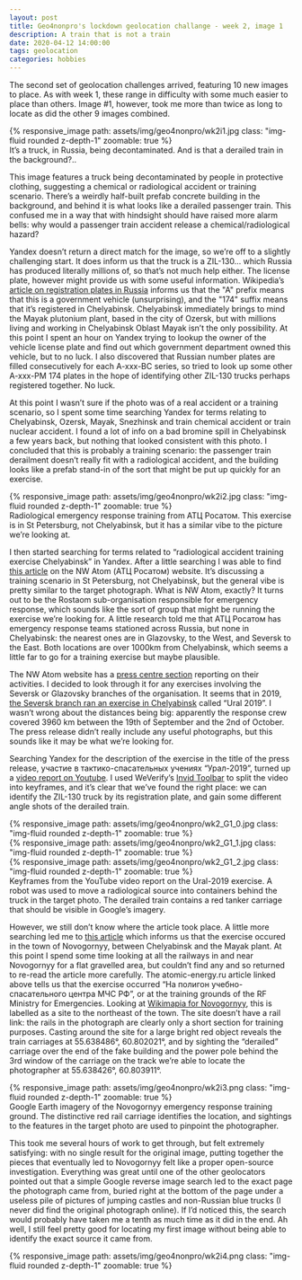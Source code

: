 ```yaml
---
layout: post
title: Geo4nonpro's lockdown geolocation challange - week 2, image 1
description: A train that is not a train
date: 2020-04-12 14:00:00
tags: geolocation
categories: hobbies
---
```


The second set of geolocation challenges arrived, featuring 10 new images to place. As with week 1, these range in difficulty with some much easier to place than others. Image #1, however, took me more than twice as long to locate as did the other 9 images combined.

<div class="row mt-3">
    <div class="col-sm mt-3 mt-md-0">
        {% responsive_image path: assets/img/geo4nonpro/wk2i1.jpg class: "img-fluid rounded z-depth-1" zoomable: true %}
    </div>
</div>
<div class="caption">
    It’s a truck, in Russia, being decontaminated. And is that a derailed train in the background?..
</div>

This image features a truck being decontaminated by people in protective clothing, suggesting a chemical or radiological accident or training scenario. There’s a weirdly half-built prefab concrete building in the background, and behind it is what looks like a derailed passenger train. This confused me in a way that with hindsight should have raised more alarm bells: why would a passenger train accident release a chemical/radiological hazard? 

Yandex doesn’t return a direct match for the image, so we’re off to a slightly challenging start. It does inform us that the truck is a ZIL-130… which Russia has produced literally millions of, so that’s not much help either. The license plate, however might provide us with some useful information. Wikipedia’s [article on registration plates in Russia](https://en.wikipedia.org/wiki/Vehicle_registration_plates_of_Russia) informs us that the "A" prefix means that this is a government vehicle (unsurprising), and the "174" suffix means that it’s registered in Chelyabinsk. Chelyabinsk immediately brings to mind the Mayak plutonium plant, based in the city of Ozersk, but with millions living and working in Chelyabinsk Oblast Mayak isn’t the only possibility. At this point I spent an hour on Yandex trying to lookup the owner of the vehicle license plate and find out which government department owned this vehicle, but to no luck. I also discovered that Russian number plates are filled consecutively for each A-xxx-BC series, so tried to look up some other A-xxx-PM 174 plates in the hope of identifying other ZIL-130 trucks perhaps registered together. No luck.

At this point I wasn’t sure if the photo was of a real accident or a training scenario, so I spent some time searching Yandex for terms relating to Chelyabinsk, Ozersk, Mayak, Snezhinsk and train chemical accident or train nuclear accident. I found a lot of info on a bad bromine spill in Chelyabinsk a few years back, but nothing that looked consistent with this photo. I concluded that this is probably a training scenario: the passenger train derailment doesn’t really fit with a radiological accident, and the building looks like a prefab stand-in of the sort that might be put up quickly for an exercise. 

<div class="row mt-3">
    <div class="col-sm mt-3 mt-md-0">
        {% responsive_image path: assets/img/geo4nonpro/wk2i2.jpg class: "img-fluid rounded z-depth-1" zoomable: true %}
    </div>
</div>
<div class="caption">
    Radiological emergency response training from АТЦ Росатом. This exercise is in St Petersburg, not Chelyabinsk, but it has a similar vibe to the picture we’re looking at.
</div>

I then started searching for terms related to “radiological accident training exercise Chelyabinsk” in Yandex. After a little searching I was able to find [this article](http://nwatom.ru/press-sluzhba/novosti-fgup-erc-spb/217-kompleksnaya-trenirovka-s-organami-upravleniya-i-personalom-avarijno-spasatelnogo-formirovaniya-fgup-atts-spb-i-ooo-npo-sosny) on the NW Atom (АТЦ Росатом) website. It’s discussing a training scenario in St Petersburg, not Chelyabinsk, but the general vibe is pretty similar to the target photograph. What is NW Atom, exactly? It turns out to be the Rostaom sub-organisation responsible for emergency response, which sounds like the sort of group that might be running the exercise we’re looking for. A little research told me that АТЦ Росатом has emergency response teams stationed across Russia, but none in Chelyabinsk: the nearest ones are in Glazovsky, to the West, and Seversk to the East. Both locations are over 1000km from Chelyabinsk, which seems a little far to go for a training exercise but maybe plausible.

The NW Atom website has a [press centre section](http://nwatom.ru/press-sluzhba/novosti-fgup-erc-spb) reporting on their activities. I decided to look through it for any exercises involving the Seversk or Glazovsky branches of the organisation. It seems that in 2019, [the Seversk branch ran an exercise in Chelyabinsk](http://nwatom.ru/press-sluzhba/novosti-fgup-erc-spb/556-uchastie-v-taktiko-spasatelnykh-ucheniyakh-ural-2019) called “Ural 2019”. I wasn’t wrong about the distances being big: apparently the response crew covered 3960 km between the 19th of September and the 2nd of October. The press release didn’t really include any useful photographs, but this sounds like it may be what we’re looking for.

Searching Yandex for the description of the exercise in the title of the press release, участие в тактико-спасательных учениях “Урал-2019”, turned up a [video report on Youtube](https://www.youtube.com/watch?v=jTUrxsGfE6E). I used WeVerify’s [Invid Toolbar](https://weverify.eu/verification-plugin/) to split the video into keyframes, and it’s clear that we’ve found the right place: we can identify the ZIL-130 truck by its registration plate, and gain some different angle shots of the derailed train.


<div class="row mt-3">
    <div class="col-sm mt-3 mt-md-0">
        {% responsive_image path: assets/img/geo4nonpro/wk2_G1_0.jpg class: "img-fluid rounded z-depth-1" zoomable: true %}
    </div>
    <div class="col-sm mt-3 mt-md-0">
        {% responsive_image path: assets/img/geo4nonpro/wk2_G1_1.jpg class: "img-fluid rounded z-depth-1" zoomable: true %}
    </div>
    <div class="col-sm mt-3 mt-md-0">
        {% responsive_image path: assets/img/geo4nonpro/wk2_G1_2.jpg class: "img-fluid rounded z-depth-1" zoomable: true %}
    </div>
</div>
<div class="caption">
    Keyframes from the YouTube video report on the Ural-2019 exercise. A robot was used to move a radiological source into containers behind the truck in the target photo. The derailed train contains a red tanker carriage that should be visible in Google’s imagery. 
</div>

However, we still don’t know where the article took place. A little more searching led me to [this article](https://www.atomic-energy.ru/news/2019/10/03/97898) which informs us that the exercise occured in the town of Novogornyy, between Chelyabinsk and the Mayak plant. At this point I spend some time looking at all the railways in and near Novogornyy for a flat gravelled area, but couldn’t find any and so returned to re-read the article more carefully. The atomic-energy.ru article linked above tells us that the exercise occurred “На полигон учебно-спасательного центра МЧС РФ”, or at the training grounds of the RF Ministry for Emergencies. Looking at [Wikimapia for Novogornyy](http://wikimapia.org/#lang=en&lat=55.637299&lon=60.802588&z=15&m=w), this is labelled as a site to the northeast of the town. The site doesn’t have a rail link: the rails in the photograph are clearly only a short section for training purposes. Casting around the site for a large bright red object reveals the train carriages at 55.638486°, 60.802021°, and by sighting the “derailed” carriage over the end of the fake building and the power pole behind the 3rd window of the carriage on the track we’re able to locate the photographer at 55.638426°, 60.803911°.

<div class="row mt-3">
    <div class="col-sm mt-3 mt-md-0">
        {% responsive_image path: assets/img/geo4nonpro/wk2i3.png class: "img-fluid rounded z-depth-1" zoomable: true %}
    </div>
</div>
<div class="caption">
    Google Earth imagery of the Novogornyy emergency response training ground. The distinctive red rail carriage identifies the location, and sightings to the features in the target photo are used to pinpoint the photographer.
</div>

This took me several hours of work to get through, but felt extremely satisfying: with no single result for the original image, putting together the pieces that eventually led to Novogornyy felt like a proper open-source investigation. Everything was great until one of the other geolocators pointed out that a simple Google reverse image search led to the exact page the photograph came from, buried right at the bottom of the page under a useless pile of pictures of jumping castles and non-Russian blue trucks (I never did find the original photograph online). If I’d noticed this, the search would probably have taken me a tenth as much time as it did in the end. Ah well, I still feel pretty good for locating my first image without being able to identify the exact source it came from.

<div class="row mt-3">
    <div class="col-sm mt-3 mt-md-0">
        {% responsive_image path: assets/img/geo4nonpro/wk2i4.png class: "img-fluid rounded z-depth-1" zoomable: true %}
    </div>
</div>
